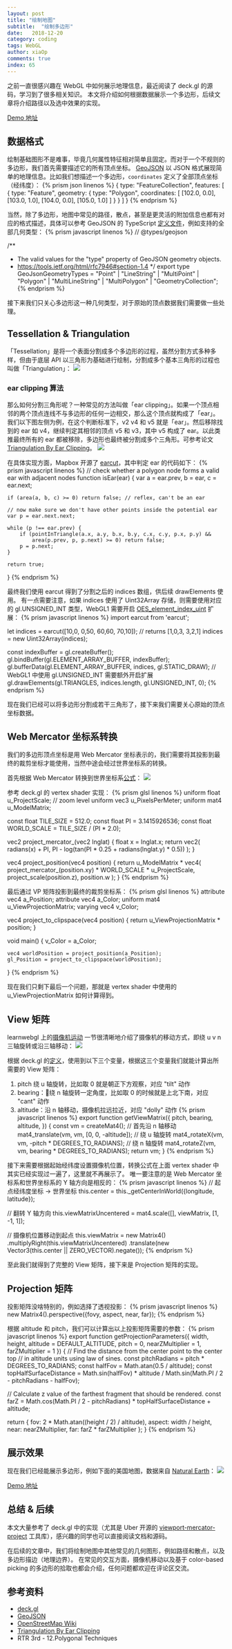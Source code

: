 ```yaml
---
layout: post
title: "绘制地图"
subtitle:  "绘制多边形"
date:   2018-12-20
category: coding
tags: WebGL
author: xiaOp
comments: true
index: 65
---
```


之前一直很感兴趣在 WebGL 中如何展示地理信息，最近阅读了 deck.gl 的源码，学习到了很多相关知识。
本文将介绍如何根据数据展示一个多边形，后续文章将介绍路径以及选中效果的实现。

[Demo 地址](https://xiaoiver.github.io/ray-tracer/geo.html)

## 数据格式

绘制基础图形不是难事，毕竟几何属性特征相对简单且固定。而对于一个不规则的多边形，我们首先需要描述它的所有顶点坐标。
[GeoJSON](https://en.wikipedia.org/wiki/GeoJSON) 以 JSON 格式展现简单的地理信息。比如我们想描述一个多边形，`coordinates` 定义了全部顶点坐标（经纬度）：
{% prism json linenos %}
{
    type: "FeatureCollection",
    features: [
    {
        type: "Feature",
        geometry: {
            type: "Polygon",
            coordinates: [
                [102.0, 0.0],
                [103.0, 1.0],
                [104.0, 0.0],
                [105.0, 1.0]
            ]
        }
    }
    ]
}
{% endprism %}

当然，除了多边形，地图中常见的路径，散点，甚至是更灵活的附加信息也都有对应的格式描述，具体可以参考 GeoJSON 的 TypeScript [定义文件](https://github.com/DefinitelyTyped/DefinitelyTyped/blob/master/types/geojson/index.d.ts)，例如支持的全部几何类型：
{% prism javascript linenos %}
// @types/geojson

/**
 * The valid values for the "type" property of GeoJSON geometry objects.
 * https://tools.ietf.org/html/rfc7946#section-1.4
 */
export type GeoJsonGeometryTypes = "Point" | "LineString" | "MultiPoint" | "Polygon" | "MultiLineString" |
    "MultiPolygon" | "GeometryCollection";
{% endprism %}

接下来我们只关心多边形这一种几何类型，对于原始的顶点数据我们需要做一些处理。

## Tessellation & Triangulation

「Tessellation」是将一个表面分割成多个多边形的过程，虽然分割方式多种多样，但由于底层 API 以三角形为基础进行绘制，分割成多个基本三角形的过程也叫做「Triangulation」：
![](/assets/img/webgl/tessellation.png)

### ear clipping 算法

那么如何分割三角形呢？一种常见的方法叫做「ear clipping」。如果一个顶点相邻的两个顶点连线不与多边形的任何一边相交，那么这个顶点就构成了「ear」。
我们以下图左侧为例，在这个判断标准下，v2 v4 和 v5 就是「ear」。然后移除找到的 ear 如 v4，继续判定其相邻的顶点 v5 和 v3，其中 v5 构成了 ear。以此类推最终所有的 ear 都被移除，多边形也最终被分割成多个三角形。可参考论文 [Triangulation By Ear Clipping](https://www.geometrictools.com/Documentation/TriangulationByEarClipping.pdf)。
![](/assets/img/webgl/triangulation.png)

在具体实现方面，Mapbox 开源了 [earcut](https://github.com/mapbox/earcut)，其中判定 ear 的代码如下：
{% prism javascript linenos %}
// check whether a polygon node forms a valid ear with adjacent nodes
function isEar(ear) {
    var a = ear.prev,
        b = ear,
        c = ear.next;

    if (area(a, b, c) >= 0) return false; // reflex, can't be an ear

    // now make sure we don't have other points inside the potential ear
    var p = ear.next.next;

    while (p !== ear.prev) {
        if (pointInTriangle(a.x, a.y, b.x, b.y, c.x, c.y, p.x, p.y) &&
            area(p.prev, p, p.next) >= 0) return false;
        p = p.next;
    }

    return true;
}
{% endprism %}

最终我们使用 earcut 得到了分割之后的 indices 数组，供后续 drawElements 使用。
有一点需要注意，如果 indices 使用了 Uint32Array 存储，则需要使用对应的 gl.UNSIGNED_INT 类型，WebGL1 需要开启 [OES_element_index_uint](https://developer.mozilla.org/en-US/docs/Web/API/OES_element_index_uint) 扩展：
{% prism javascript linenos %}
import earcut from 'earcut';

let indices = earcut([10,0, 0,50, 60,60, 70,10]); // returns [1,0,3, 3,2,1]
indices = new Uint32Array(indices);

const indexBuffer = gl.createBuffer();
gl.bindBuffer(gl.ELEMENT_ARRAY_BUFFER, indexBuffer);
gl.bufferData(gl.ELEMENT_ARRAY_BUFFER, indices, gl.STATIC_DRAW);
// WebGL1 中使用 gl.UNSIGNED_INT 需要额外开启扩展
gl.drawElements(gl.TRIANGLES, indices.length, gl.UNSIGNED_INT, 0);
{% endprism %}

现在我们已经可以将多边形分割成若干三角形了，接下来我们需要关心原始的顶点坐标数据。

## Web Mercator 坐标系转换

我们的多边形顶点坐标是用 Web Mercator 坐标表示的，我们需要将其投影到最终的裁剪坐标才能使用，当然中途会经过世界坐标系的转换。

首先根据 Web Mercator 转换到世界坐标系[公式](https://en.wikipedia.org/wiki/Web_Mercator_projection)：
![](/assets/img/webgl/webmercator.png)

参考 deck.gl 的 vertex shader 实现：
{% prism glsl linenos %}
uniform float u_ProjectScale; // zoom level
uniform vec3 u_PixelsPerMeter;
uniform mat4 u_ModelMatrix;

const float TILE_SIZE = 512.0;
const float PI = 3.1415926536;
const float WORLD_SCALE = TILE_SIZE / (PI * 2.0);

vec2 project_mercator_(vec2 lnglat) {
    float x = lnglat.x;
    return vec2(
        radians(x) + PI,
        PI - log(tan(PI * 0.25 + radians(lnglat.y) * 0.5))
    );
}

vec4 project_position(vec4 position) {
    return u_ModelMatrix * vec4(
        project_mercator_(position.xy) * WORLD_SCALE * u_ProjectScale,
        project_scale(position.z),
        position.w
    );
}
{% endprism %}

最后通过 VP 矩阵投影到最终的裁剪坐标系：
{% prism glsl linenos %}
attribute vec4 a_Position;
attribute vec4 a_Color;
uniform mat4 u_ViewProjectionMatrix;
varying vec4 v_Color;

vec4 project_to_clipspace(vec4 position) { 
    return u_ViewProjectionMatrix * position;
}      

void main() {
    v_Color = a_Color;

    vec4 worldPosition = project_position(a_Position);
    gl_Position = project_to_clipspace(worldPosition);
}
{% endprism %}

现在我们只剩下最后一个问题，那就是 vertex shader 中使用的 u_ViewProjectionMatrix 如何计算得到。

## View 矩阵

learnwebgl 上的[摄像机运动](http://learnwebgl.brown37.net/07_cameras/camera_movement.html) 一节很清晰地介绍了摄像机的移动方式，即绕 u v n 三轴旋转或沿三轴移动：
![](/assets/img/webgl/camera_motion.png)

根据 deck.gl 的[定义](http://deck.gl/#/documentation/deckgl-api-reference/viewports/web-mercator-viewport)，使用到以下三个变量，根据这三个变量我们就能计算出所需要的 View 矩阵：
1. pitch 绕 u 轴旋转，比如取 0 就是朝正下方观察，对应 "tilt" 动作
2. bearing：绕 n 轴旋转一定角度，比如取 0 的时候就是上北下南，对应 "cant" 动作
3. altitude：沿 n 轴移动，摄像机拉远拉近，对应 "dolly" 动作
{% prism javascript linenos %}
export function getViewMatrix({
  pitch,
  bearing,
  altitude,
}) {
  const vm = createMat4();
  // 首先沿 n 轴移动
  mat4_translate(vm, vm, [0, 0, -altitude]);
  // 绕 u 轴旋转
  mat4_rotateX(vm, vm, -pitch * DEGREES_TO_RADIANS);
  // 绕 n 轴旋转
  mat4_rotateZ(vm, vm, bearing * DEGREES_TO_RADIANS);
  return vm;
}
{% endprism %}

接下来需要根据起始经纬度设置摄像机位置，转换公式在上面 vertex shader 中其实已经实现过一遍了，这里就不再展示了。
唯一要注意的是 Web Mercator 坐标系和世界坐标系的 Y 轴方向是相反的：
{% prism javascript linenos %}
// 起点经纬度坐标 -> 世界坐标
this.center = this._getCenterInWorld({longitude, latitude});

// 翻转 Y 轴方向
this.viewMatrixUncentered = mat4.scale([], viewMatrix, [1, -1, 1]);

// 摄像机位置移动到起点
this.viewMatrix = new Matrix4()
    .multiplyRight(this.viewMatrixUncentered)
    .translate(new Vector3(this.center || ZERO_VECTOR).negate());
{% endprism %}

至此我们就得到了完整的 View 矩阵，接下来是 Projection 矩阵的实现。

## Projection 矩阵

投影矩阵没啥特别的，例如选择了透视投影：
{% prism javascript linenos %}
new Matrix4().perspective({fovy, aspect, near, far});
{% endprism %}

根据 altitude 和 pitch，我们可以计算出以上投影矩阵需要的参数：
{% prism javascript linenos %}
export function getProjectionParameters({
  width,
  height,
  altitude = DEFAULT_ALTITUDE,
  pitch = 0,
  nearZMultiplier = 1,
  farZMultiplier = 1
}) {
  // Find the distance from the center point to the center top
  // in altitude units using law of sines.
  const pitchRadians = pitch * DEGREES_TO_RADIANS;
  const halfFov = Math.atan(0.5 / altitude);
  const topHalfSurfaceDistance =
    Math.sin(halfFov) * altitude / Math.sin(Math.PI / 2 - pitchRadians - halfFov);

  // Calculate z value of the farthest fragment that should be rendered.
  const farZ = Math.cos(Math.PI / 2 - pitchRadians) * topHalfSurfaceDistance + altitude;

  return {
    fov: 2 * Math.atan((height / 2) / altitude),
    aspect: width / height,
    near: nearZMultiplier,
    far: farZ * farZMultiplier
  };
}
{% endprism %}

## 展示效果

现在我们已经能展示多边形，例如下面的美国地图，数据来自 [Natural Earth](https://d2ad6b4ur7yvpq.cloudfront.net/naturalearth-3.3.0/ne_110m_admin_1_states_provinces_shp.geojson)：
![](/assets/img/webgl/gis-1.png)

[Demo 地址](https://xiaoiver.github.io/ray-tracer/geo.html)

## 总结 & 后续

本文大量参考了 deck.gl 中的实现（尤其是 Uber 开源的 [viewport-mercator-project](https://github.com/uber-common/viewport-mercator-project#readme) 工具库），感兴趣的同学也可以直接阅读文档和源码。

在后续的文章中，我们将绘制地图中其他常见的几何图形，例如路径和散点，以及多边形描边（地理边界）。
在常见的交互方面，摄像机移动以及基于 color-based picking 的多边形的拾取也都会介绍，任何问题都欢迎在评论区交流。

## 参考资料

* [deck.gl](http://deck.gl)
* [GeoJSON](https://en.wikipedia.org/wiki/GeoJSON)
* [OpenStreetMap Wiki](https://wiki.openstreetmap.org/wiki/Zoom_levels)
* [Triangulation By Ear Clipping](https://www.geometrictools.com/Documentation/TriangulationByEarClipping.pdf)
* RTR 3rd - 12.Polygonal Techniques